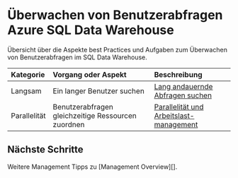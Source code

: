 <properties
   pageTitle="Benutzerabfragen Azure SQL Data Warehouse überwachen | Microsoft Azure"
   description="Übersicht über die Aspekte der best Practices und Aufgaben zum Überwachen von Benutzerabfragen Azure SQL Data Warehouse"
   services="sql-data-warehouse"
   documentationCenter="NA"
   authors="jrowlandjones"
   manager="barbkess"
   editor=""/>

<tags
   ms.service="sql-data-warehouse"
   ms.devlang="NA"
   ms.topic="article"
   ms.tgt_pltfrm="NA"
   ms.workload="data-services"
   ms.date="08/17/2016"
   ms.author="jrj;barbkess;sonyama"/>

# <a name="monitor-user-queries-in-azure-sql-data-warehouse"></a>Überwachen von Benutzerabfragen Azure SQL Data Warehouse

Übersicht über die Aspekte best Practices und Aufgaben zum Überwachen von Benutzerabfragen im SQL Data Warehouse.



| Kategorie                | Vorgang oder Aspekt                           | Beschreibung  |
| :-----------------------| :---------------------------------------------- | :----------- |
| Langsam        | Ein langer Benutzer suchen                  | [Lang andauernde Abfragen suchen][] |
| Parallelität             | Benutzerabfragen gleichzeitige Ressourcen zuordnen     | [Parallelität und Arbeitslast-management][] |






## <a name="next-steps"></a>Nächste Schritte

Weitere Management Tipps zu [Management Overview][].

<!--Image references-->

<!--Article references-->
[Lang andauernde Abfragen suchen]: sql-data-warehouse-manage-monitor.md
[Parallelität und Arbeitslast-management]: sql-data-warehouse-develop-concurrency.md
[Überblick]: sql-data-warehouse-overview-manage.md

<!--MSDN references-->


<!--Other Web references-->
